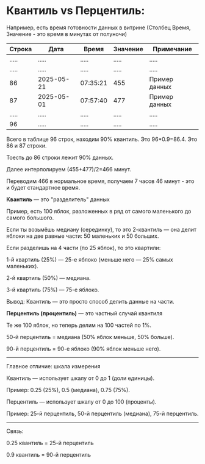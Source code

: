 # **Квантиль vs Перцентиль:**

Например, есть время готовности данных в витрине (Столбец Время, Значение - это время в минутах от полуночи)

| Строка | Дата                | Время    | Значение | Примечание         |
|--------|---------------------|----------|----------|--------------------|
| .....  |  .....              |.....     |.....     |.....               |
| .....  |  .....              |.....     |.....     |.....               |
| 86     | 2025-05-21          | 07:35:21 | 455      | Пример данных      |
| 87     | 2025-05-01          | 07:57:40 | 477      | Пример данных      |
| .....  |  .....              |.....     |.....     |.....               |
| 96     |  .....              |.....     |.....     |.....               |

Всего в таблице 96 строк, находим 90% квантиль. Это 96*0.9=86.4. Это 86 и 87 строки.

Тоесть до 86 строки лежит 90% данных.

Далее интерполируем (455+477)/2=466 минут.

Переводим 466 в нормальное время, получаем 7 часов 46 минут - это и будет стандартное время.


**Квантиль** — это "разделитель" данных

Пример, есть 100 яблок, разложенных в ряд от самого маленького до самого большого.

Если ты возьмёшь медиану (серединку), то это 2-квантиль — она делит яблоки на две равные части: 50 маленьких и 50 больших.

Если разделишь на 4 части (по 25 яблок), то это квартили:

1-й квартиль (25%) — 25-е яблоко (меньше него — 25% самых маленьких).

2-й квартиль (50%) — медиана.

3-й квартиль (75%) — 75-е яблоко.

Вывод: Квантиль — это просто способ делить данные на части.

**Перцентиль (процентиль)** — это частный случай квантиля

Те же 100 яблок, но теперь делим на 100 частей по 1%.

50-й перцентиль = медиана (50% яблок меньше, 50% больше).

90-й перцентиль = 90-е яблоко (90% яблок меньше него).

-------------------------------------

Главное отличие: шкала измерения
   
Квантиль — использует шкалу от 0 до 1 (доли единицы).

Пример: 0.25 (25%), 0.5 (медиана), 0.75 (75%).

Перцентиль — использует шкалу от 0 до 100 (проценты).

Пример: 25-й перцентиль, 50-й перцентиль (медиана), 75-й перцентиль.

-------------------------------------

Связь:

0.25 квантиль = 25-й перцентиль

0.9 квантиль = 90-й перцентиль
